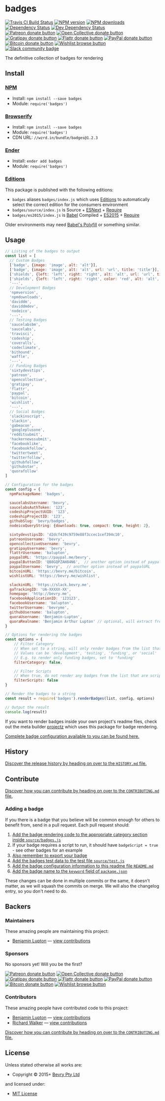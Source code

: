 <!-- TITLE/ -->

<h1>badges</h1>

<!-- /TITLE -->


<!-- BADGES/ -->

<span class="badge-travisci"><a href="http://travis-ci.org/bevry/badges" title="Check this project's build status on TravisCI"><img src="https://img.shields.io/travis/bevry/badges/master.svg" alt="Travis CI Build Status" /></a></span>
<span class="badge-npmversion"><a href="https://npmjs.org/package/badges" title="View this project on NPM"><img src="https://img.shields.io/npm/v/badges.svg" alt="NPM version" /></a></span>
<span class="badge-npmdownloads"><a href="https://npmjs.org/package/badges" title="View this project on NPM"><img src="https://img.shields.io/npm/dm/badges.svg" alt="NPM downloads" /></a></span>
<span class="badge-daviddm"><a href="https://david-dm.org/bevry/badges" title="View the status of this project's dependencies on DavidDM"><img src="https://img.shields.io/david/bevry/badges.svg" alt="Dependency Status" /></a></span>
<span class="badge-daviddmdev"><a href="https://david-dm.org/bevry/badges#info=devDependencies" title="View the status of this project's development dependencies on DavidDM"><img src="https://img.shields.io/david/dev/bevry/badges.svg" alt="Dev Dependency Status" /></a></span>
<br class="badge-separator" />
<span class="badge-patreon"><a href="https://patreon.com/bevry" title="Donate to this project using Patreon"><img src="https://img.shields.io/badge/patreon-donate-yellow.svg" alt="Patreon donate button" /></a></span>
<span class="badge-opencollective"><a href="https://opencollective.com/bevry" title="Donate to this project using Open Collective"><img src="https://img.shields.io/badge/open%20collective-donate-yellow.svg" alt="Open Collective donate button" /></a></span>
<span class="badge-gratipay"><a href="https://www.gratipay.com/bevry" title="Donate weekly to this project using Gratipay"><img src="https://img.shields.io/badge/gratipay-donate-yellow.svg" alt="Gratipay donate button" /></a></span>
<span class="badge-flattr"><a href="https://flattr.com/profile/balupton" title="Donate to this project using Flattr"><img src="https://img.shields.io/badge/flattr-donate-yellow.svg" alt="Flattr donate button" /></a></span>
<span class="badge-paypal"><a href="https://bevry.me/paypal" title="Donate to this project using Paypal"><img src="https://img.shields.io/badge/paypal-donate-yellow.svg" alt="PayPal donate button" /></a></span>
<span class="badge-bitcoin"><a href="https://bevry.me/bitcoin" title="Donate once-off to this project using Bitcoin"><img src="https://img.shields.io/badge/bitcoin-donate-yellow.svg" alt="Bitcoin donate button" /></a></span>
<span class="badge-wishlist"><a href="https://bevry.me/wishlist" title="Buy an item on our wishlist for us"><img src="https://img.shields.io/badge/wishlist-donate-yellow.svg" alt="Wishlist browse button" /></a></span>
<br class="badge-separator" />
<span class="badge-slackin"><a href="https://slack.bevry.me" title="Join this project's slack community"><img src="https://slack.bevry.me/badge.svg" alt="Slack community badge" /></a></span>

<!-- /BADGES -->


<!-- DESCRIPTION/ -->

The definitive collection of badges for rendering

<!-- /DESCRIPTION -->


<!-- INSTALL/ -->

<h2>Install</h2>

<a href="https://npmjs.com" title="npm is a package manager for javascript"><h3>NPM</h3></a><ul>
<li>Install: <code>npm install --save badges</code></li>
<li>Module: <code>require('badges')</code></li></ul>

<a href="http://browserify.org" title="Browserify lets you require('modules') in the browser by bundling up all of your dependencies"><h3>Browserify</h3></a><ul>
<li>Install: <code>npm install --save badges</code></li>
<li>Module: <code>require('badges')</code></li>
<li>CDN URL: <code>//wzrd.in/bundle/badges@1.2.3</code></li></ul>

<a href="http://enderjs.com" title="Ender is a full featured package manager for your browser"><h3>Ender</h3></a><ul>
<li>Install: <code>ender add badges</code></li>
<li>Module: <code>require('badges')</code></li></ul>

<h3><a href="https://github.com/bevry/editions" title="Editions are the best way to produce and consume packages you care about.">Editions</a></h3>

<p>This package is published with the following editions:</p>

<ul><li><code>badges</code> aliases <code>badges/index.js</code> which uses <a href="https://github.com/bevry/editions" title="Editions are the best way to produce and consume packages you care about.">Editions</a> to automatically select the correct edition for the consumers environment</li>
<li><code>badges/source/index.js</code> is Source + <a href="https://babeljs.io/docs/learn-es2015/" title="ECMAScript Next">ESNext</a> + <a href="https://nodejs.org/dist/latest-v5.x/docs/api/modules.html" title="Node/CJS Modules">Require</a></li>
<li><code>badges/es2015/index.js</code> is <a href="https://babeljs.io" title="The compiler for writing next generation JavaScript">Babel</a> Compiled + <a href="http://babeljs.io/docs/plugins/preset-es2015/" title="ECMAScript 2015">ES2015</a> + <a href="https://nodejs.org/dist/latest-v5.x/docs/api/modules.html" title="Node/CJS Modules">Require</a></li></ul>

<p>Older environments may need <a href="https://babeljs.io/docs/usage/polyfill/" title="A polyfill that emulates missing ECMAScript environment features">Babel's Polyfill</a> or something similar.</p>

<!-- /INSTALL -->


## Usage

``` javascript
// Listing of the badges to output
const list = [
  // Custom Badges
  ['badge', {image: 'image', alt: 'alt'}],
  ['badge', {image: 'image', alt: 'alt', url: 'url', title: 'title'}],
  ['shields', {left: 'left', right: 'right', alt: 'alt', url: 'url', title: 'title'}],
  ['shields', {left: 'left', right: 'right', color: 'red', alt: 'alt', url: 'url', title: 'title'}],
  '---',
  // Development Badges
  'npmversion',
  'npmdownloads',
  'daviddm',
  'daviddmdev',
  'nodeico',
  '---',
  // Testing Badges
  'saucelabsbm',
  'saucelabs',
  'travisci',
  'codeship',
  'coveralls',
  'codeclimate',
  'bithound',
  'waffle',
  '---',
  // Funding Badges
  'sixtydevstips',
  'patreon',
  'opencollective',
  'gratipay',
  'flattr',
  'paypal',
  'bitcoin',
  'wishlist',
  '---',
  // Social Badges
  'slackinscript',
  'slackin',
  'gabeacon',
  'googleplusone',
  'redditsubmit',
  'hackernewssubmit',
  'facebooklike',
  'facebookfollow',
  'twittertweet',
  'twitterfollow',
  'githubfollow',
  'githubstar',
  'quorafollow'
]

// Configuration for the badges
const config = {
  npmPackageName: 'badges',

  saucelabsUsername: 'bevry',
  saucelabsAuthToken: '123',
  codeshipProjectUUID: '123',
  codeshipProjectID: '123',
  githubSlug: 'bevry/badges',
  nodeicoQueryString: {downloads: true, compact: true, height: 2},

  sixtydevstipsID: 'd2dcf439c9759e88f3ccec1cef394c10',
  patreonUsername: 'bevry',
  opencollectiveUsername: 'bevry',
  gratipayUsername: 'bevry',
  flattrUsername: 'balupton',
  paypalURL: 'https://paypal.me/bevry',
  paypalButtonID: 'QB8GQPZAH84N6',  // another option instead of paypalURL
  paypalUsername: 'bevry',  // another option instead of paypalURL
  bitcoinURL: 'https://bevry.me/bitcoin',
  wishlistURL: 'https://bevry.me/wishlist',

  slackinURL: 'https://slack.bevry.me',
  gaTrackingID: 'UA-XXXXX-XX',
  homepage: 'http://bevry.me',
  facebookApplicationID: '123123',
  facebookUsername: 'balupton',
  twitterUsername: 'bevryme',
  githubUsername: 'balupton',
  quoraUsername: 'Benjamin-Lupton',
  quoraRealname: 'Benjamin Arthur Lupton' // optional, will extract from username
}

// Options for rendering the badges
const options = {
	// Filter Category
	// When set to a string, will only render badges from the list that of the specified category
	// Values can be 'development', 'testing', 'funding', or 'social'
	// E.g. to render only funding badges, set to 'funding'
	filterCategory: false,

	// Filter Scripts
	// When true, do not render any badges from the list that are scripts
	filterScripts: false
}

// Render the badges to a string
const result = require('badges').renderBadges(list, config, options)

// Output the result
console.log(result)
```

If you want to render badges inside your own project's readme files, check out the meta builder [projectz](https://github.com/bevry/projectz) which uses this package for badge rendering.

[Complete badge configuration available to you can be found here.](https://master.badges.bevry.surge.sh/docs/)


<!-- HISTORY/ -->

<h2>History</h2>

<a href="https://github.com/bevry/badges/blob/master/HISTORY.md#files">Discover the release history by heading on over to the <code>HISTORY.md</code> file.</a>

<!-- /HISTORY -->


<!-- CONTRIBUTE/ -->

<h2>Contribute</h2>

<a href="https://github.com/bevry/badges/blob/master/CONTRIBUTING.md#files">Discover how you can contribute by heading on over to the <code>CONTRIBUTING.md</code> file.</a>

<!-- /CONTRIBUTE -->


### Adding a badge

If you there is a badge that you believe will be common enough for others to benefit from, send in a pull request. Each pull request should:

1. [Add the badge rendering code to the appropriate category section inside `source/badges.js`](https://github.com/bevry/badges/blob/master/source/badges.js)
  1. If your badge requires a script to run, it should have `badgeScript = true` - see other badges for an example
  2. [Also remember to export your badge](https://github.com/bevry/badges/blob/0b4aab710fc676f635e49e702960db0d151a12d5/source/badges.js#L667-L668)
2. [Add the badges test data to the test file `source/test.js`](https://github.com/bevry/badges/blob/master/source/test.js)
3. [Add the badge configuration information to this readme file `README.md`](https://github.com/bevry/badges/blob/master/README.md)
4. [Add the badge name to the `keyword` field of `package.json`](https://github.com/bevry/badges/blob/master/package.json)

These changes can be done in multiple commits or the same, it doesn't matter, as we will squash the commits on merge. We will also the changelog entry, so you don't need to do.


<!-- BACKERS/ -->

<h2>Backers</h2>

<h3>Maintainers</h3>

These amazing people are maintaining this project:

<ul><li><a href="http://balupton.com">Benjamin Lupton</a> — <a href="https://github.com/bevry/badges/commits?author=balupton" title="View the GitHub contributions of Benjamin Lupton on repository bevry/badges">view contributions</a></li></ul>

<h3>Sponsors</h3>

No sponsors yet! Will you be the first?

<span class="badge-patreon"><a href="https://patreon.com/bevry" title="Donate to this project using Patreon"><img src="https://img.shields.io/badge/patreon-donate-yellow.svg" alt="Patreon donate button" /></a></span>
<span class="badge-opencollective"><a href="https://opencollective.com/bevry" title="Donate to this project using Open Collective"><img src="https://img.shields.io/badge/open%20collective-donate-yellow.svg" alt="Open Collective donate button" /></a></span>
<span class="badge-gratipay"><a href="https://www.gratipay.com/bevry" title="Donate weekly to this project using Gratipay"><img src="https://img.shields.io/badge/gratipay-donate-yellow.svg" alt="Gratipay donate button" /></a></span>
<span class="badge-flattr"><a href="https://flattr.com/profile/balupton" title="Donate to this project using Flattr"><img src="https://img.shields.io/badge/flattr-donate-yellow.svg" alt="Flattr donate button" /></a></span>
<span class="badge-paypal"><a href="https://bevry.me/paypal" title="Donate to this project using Paypal"><img src="https://img.shields.io/badge/paypal-donate-yellow.svg" alt="PayPal donate button" /></a></span>
<span class="badge-bitcoin"><a href="https://bevry.me/bitcoin" title="Donate once-off to this project using Bitcoin"><img src="https://img.shields.io/badge/bitcoin-donate-yellow.svg" alt="Bitcoin donate button" /></a></span>
<span class="badge-wishlist"><a href="https://bevry.me/wishlist" title="Buy an item on our wishlist for us"><img src="https://img.shields.io/badge/wishlist-donate-yellow.svg" alt="Wishlist browse button" /></a></span>

<h3>Contributors</h3>

These amazing people have contributed code to this project:

<ul><li><a href="http://balupton.com">Benjamin Lupton</a> — <a href="https://github.com/bevry/badges/commits?author=balupton" title="View the GitHub contributions of Benjamin Lupton on repository bevry/badges">view contributions</a></li>
<li><a href="http://lovebeer.nz/">Richard Walker</a> — <a href="https://github.com/bevry/badges/commits?author=digitalsadhu" title="View the GitHub contributions of Richard Walker on repository bevry/badges">view contributions</a></li></ul>

<a href="https://github.com/bevry/badges/blob/master/CONTRIBUTING.md#files">Discover how you can contribute by heading on over to the <code>CONTRIBUTING.md</code> file.</a>

<!-- /BACKERS -->


<!-- LICENSE/ -->

<h2>License</h2>

Unless stated otherwise all works are:

<ul><li>Copyright &copy; 2015+ <a href="http://bevry.me">Bevry Pty Ltd</a></li></ul>

and licensed under:

<ul><li><a href="http://spdx.org/licenses/MIT.html">MIT License</a></li></ul>

<!-- /LICENSE -->
